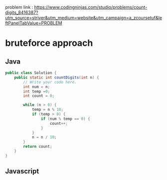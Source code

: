 
problem link : https://www.codingninjas.com/studio/problems/count-digits_8416387?utm_source=striver&utm_medium=website&utm_campaign=a_zcoursetuf&leftPanelTabValue=PROBLEM

# bruteforce approach

## Java
```java
public class Solution {
    public static int countDigits(int n) {
        // Write your code here.
        int num = n;
        int temp =0;
        int count = 0;

        while (n > 0) {
            temp = n % 10;
            if (temp > 0) {
                if (num % temp == 0) {
                    count++;
                }
            }
            n = n / 10;
        }
        return count;
    }
}
```
## Javascript
```javascript

```
